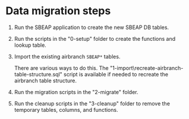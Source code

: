 # Data migration steps

1. Run the SBEAP application to create the new SBEAP DB tables.

2. Run the scripts in the "0-setup" folder to create the functions and lookup table.

3. Import the existing airbranch `SBEAP*` tables.

    There are various ways to do this. The "1-import\recreate-airbranch-table-structure.sql" script is available if needed to recreate the airbranch table structure.

4. Run the migration scripts in the "2-migrate" folder.

5. Run the cleanup scripts in the "3-cleanup" folder to remove the temporary tables, columns, and functions.
